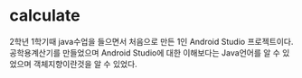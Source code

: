# calculate
2학년 1학기때 java수업을 들으면서 처음으로 만든 1인 Android Studio 프로젝트이다.
공학용계산기를 만들었으며 Android Studio에 대한 이해보다는 Java언어를 알 수 있었으며 객체지향이란것을 알 수 있었다.
